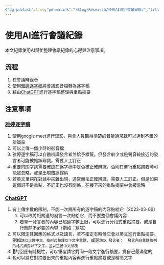 ```yaml
---
{"dg-publish":true,"permalink":"/Blog/Research/使用AI進行會議紀錄/","title":"使用AI進行會議紀錄","tags":["blog","ai","chatgpt"]}
---
```



# 使用AI進行會議紀錄

本文紀錄使用AI幫忙整理會議紀錄的心得與注意事項。

## 流程

1. 在會議時錄音
2. 使用[雅婷逐字稿](https://asr.yating.tw/)將會議影音檔轉為逐字稿
3. 藉由[ChatGPT](https://chat.openai.com/chat)進行逐字稿整理與重點摘要

## 注意事項

### [雅婷逐字稿](https://asr.yating.tw/)

1. 使用google meet進行錄影，與會人員聽得清楚的音量通常就可以達到不錯的辨識率
2. 可以上傳一個小時的影音檔
3. 雅婷逐字稿可以自動辨識發言者並給予標籤，但發言較少或是聲音較接近的發言者可能被錯誤辨識，需要人工訂正
4. 重要的關字詞需要確認在逐字稿中是否被正確辨識，否則在進行重點摘要時可能被忽略，或是出現錯誤歸納
5. 若英文單詞在對話中夾雜出現，通常無法正確辨識，需要人工訂正。但是如果這個詞不是重點，不訂正也沒有關係，在接下來的重點摘要中會被忽略

###  [ChatGPT](https://chat.openai.com/chat)

1. 有上傳字數的限制，不能一次將所有的逐字稿的內容貼給它（2023-03-06）
    1. 可以改將相關連的發言一次貼給它，而不要整個會議內容
    2. 若單一發言者的內容已超過字數上限，可以進行分段式重點摘要，或是自行刪除不必要的內容（例如：寒喧）
2. 可以限定其回應的格式以及語言，若不指定有時候它會以英文進行重點摘要。例如`請以正體中文，條列式整理以下文字重點`，或是`請以 發言者：  發言內容重點條列   的格式摘要以下文字，並以正體中文回覆`
3. 🤖的回應有隨機性，可以重覆請它對同一段文字進行摘要，挑自己最滿意的
4. 也可以請它對摘要出來的重點內容再進行重點摘要或是精簡文字
